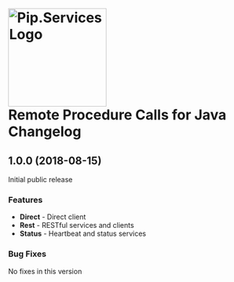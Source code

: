 # <img src="https://uploads-ssl.webflow.com/5ea5d3315186cf5ec60c3ee4/5edf1c94ce4c859f2b188094_logo.svg" alt="Pip.Services Logo" width="200"> <br/> Remote Procedure Calls for Java Changelog

## <a name="1.0.0"></a> 1.0.0 (2018-08-15)

Initial public release

### Features
- **Direct** - Direct client 
- **Rest** - RESTful services and clients
- **Status** - Heartbeat and status services


### Bug Fixes
No fixes in this version

